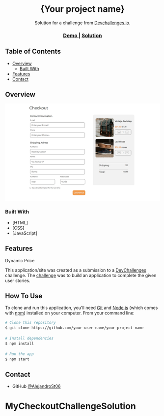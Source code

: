 <!-- Please update value in the {}  -->

<h1 align="center">{Your project name}</h1>

<div align="center">
   Solution for a challenge from  <a href="http://devchallenges.io" target="_blank">Devchallenges.io</a>.
</div>

<div align="center">
  <h3>
    <a href="https://www.figma.com/file/4B0x88GhiZvgVlcQPSQ73D/checkout-page-challenge?type=design&node-id=0%3A1&mode=dev">
      Demo
    </a>
    <span> | </span>
    <a href="https://{your-url-to-the-solution}">
      Solution
    </a>


  </h3>
</div>

<!-- TABLE OF CONTENTS -->

## Table of Contents

- [Overview](#overview)
  - [Built With](#built-with)
- [Features](#features)
- [Contact](#contact)


<!-- OVERVIEW -->

## Overview


![Alt text](<Nest Hub Max-1689965072832.jpeg>)


### Built With

<!-- This section should list any major frameworks that you built your project using. Here are a few examples.-->

- [HTML]
- [CSS]
- [JavaScript]

## Features

Dynamic Price

This application/site was created as a submission to a [DevChallenges](https://devchallenges.io/challenges) challenge. The [challenge](https://devchallenges.io/challenges/0J1NxxGhOUYVqihwegfO) was to build an application to complete the given user stories.


## How To Use

To clone and run this application, you'll need [Git](https://git-scm.com) and [Node.js](https://nodejs.org/en/download/) (which comes with [npm](http://npmjs.com)) installed on your computer. From your command line:

```bash
# Clone this repository
$ git clone https://github.com/your-user-name/your-project-name

# Install dependencies
$ npm install

# Run the app
$ npm start
```


## Contact


- GitHub [@AlejandroSt06](https://github.com/AlejandroSt06)

# MyCheckoutChallengeSolution
